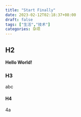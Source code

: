 ```yaml
---
title: "Start Finally"
date: 2023-02-12T02:18:37+08:00
draft: false
tags: ["生活","技术"]
categories: 杂项
---
```


## H2
**Hello World!**

### H3
abc

#### H4
4a
